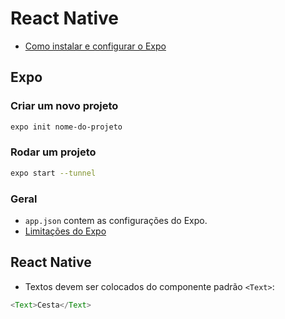 # React Native

- [Como instalar e configurar o Expo](https://www.alura.com.br/artigos/como-instalar-configurar-expo-do-react-native?utm_source=gnarus&utm_medium=timeline)

## Expo

### Criar um novo projeto

```bash
expo init nome-do-projeto
```

### Rodar um projeto

```bash
expo start --tunnel
```

### Geral

- `app.json` contem as configurações do Expo.
- [Limitações do Expo](https://docs.expo.dev/faq/#limitations?redirected)


## React Native

- Textos devem ser colocados do componente padrão `<Text>`:

```javascript
<Text>Cesta</Text>
```